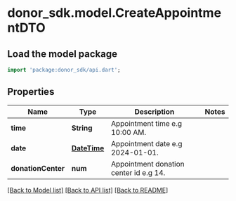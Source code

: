 # donor_sdk.model.CreateAppointmentDTO

## Load the model package
```dart
import 'package:donor_sdk/api.dart';
```

## Properties
Name | Type | Description | Notes
------------ | ------------- | ------------- | -------------
**time** | **String** | Appointment time e.g 10:00 AM. | 
**date** | [**DateTime**](DateTime.md) | Appointment date e.g 2024-01-01. | 
**donationCenter** | **num** | Appointment donation center id e.g 14. | 

[[Back to Model list]](../README.md#documentation-for-models) [[Back to API list]](../README.md#documentation-for-api-endpoints) [[Back to README]](../README.md)


